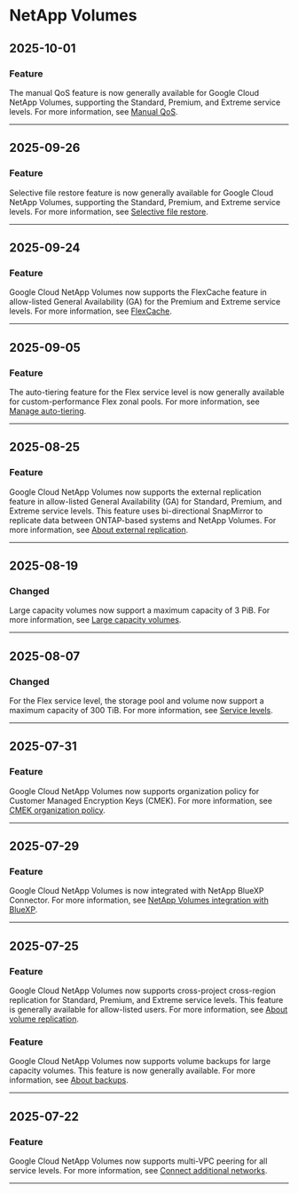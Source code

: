 # NetApp Volumes

## 2025-10-01

### Feature

The manual QoS feature is now generally available for Google Cloud NetApp Volumes, supporting the Standard, Premium, and Extreme service levels. For more information, see [Manual QoS](https://cloud.google.com/netapp/volumes/docs/performance/optimize-performance#manual_qos).

---
## 2025-09-26

### Feature

Selective file restore feature is now generally available for Google Cloud NetApp Volumes, supporting the Standard, Premium, and Extreme service levels. For more information, see [Selective file restore](https://cloud.google.com/netapp/volumes/docs/protect-data/about-backups#selective_file_restore).

---
## 2025-09-24

### Feature

Google Cloud NetApp Volumes now supports the FlexCache feature in allow-listed General Availability (GA) for the Premium and Extreme service levels. For more information, see [FlexCache](https://cloud.google.com/netapp/volumes/docs/discover/features#flexcache).

---
## 2025-09-05

### Feature

The auto-tiering feature for the Flex service level is now generally available for custom-performance Flex zonal pools. For more information, see [Manage auto-tiering](https://cloud.google.com/netapp/volumes/docs/configure-and-use/volumes/manage-auto-tiering).

---
## 2025-08-25

### Feature

Google Cloud NetApp Volumes now supports the external replication feature in allow-listed General Availability (GA) for Standard, Premium, and Extreme service levels. This feature uses bi-directional SnapMirror to replicate data between ONTAP-based systems and NetApp Volumes. For more information, see [About external replication](https://cloud.google.com/netapp/volumes/docs/protect-data/replicate-ontap/overview#about_external_replication).

---
## 2025-08-19

### Changed

Large capacity volumes now support a maximum capacity of 3 PiB. For more information, see [Large capacity volumes](https://cloud.google.com/netapp/volumes/docs/configure-and-use/volumes/overview#large-capacity-volumes).

---
## 2025-08-07

### Changed

For the Flex service level, the storage pool and volume now support a maximum capacity of 300 TiB. For more information, see [Service levels](https://cloud.google.com/netapp/volumes/docs/discover/service-levels).

---
## 2025-07-31

### Feature

Google Cloud NetApp Volumes now supports organization policy for Customer Managed Encryption Keys (CMEK). For more information, see [CMEK organization policy](https://cloud.google.com/netapp/volumes/docs/configure-and-use/cmek/cmek-overview#cmek_organization_policy).

---
## 2025-07-29

### Feature

Google Cloud NetApp Volumes is now integrated with NetApp BlueXP Connector. For more information, see [NetApp Volumes integration with BlueXP](https://cloud.google.com/netapp/volumes/docs/discover/features#netapp-volumes-integration-with-bluexp).

---
## 2025-07-25

### Feature

Google Cloud NetApp Volumes now supports cross-project cross-region replication for Standard, Premium, and Extreme service levels. This feature is generally available for allow-listed users. For more information, see [About volume replication](https://cloud.google.com/netapp/volumes/docs/protect-data/about-volume-replication).

### Feature

Google Cloud NetApp Volumes now supports volume backups for large capacity volumes. This feature is now generally available. For more information, see [About backups](https://cloud.google.com/netapp/volumes/docs/protect-data/about-backups).

---
## 2025-07-22

### Feature

Google Cloud NetApp Volumes now supports multi-VPC peering for all service levels. For more information, see [Connect additional networks](https://cloud.google.com/netapp/volumes/docs/get-started/quickstarts/connect-additional-networks).

---

